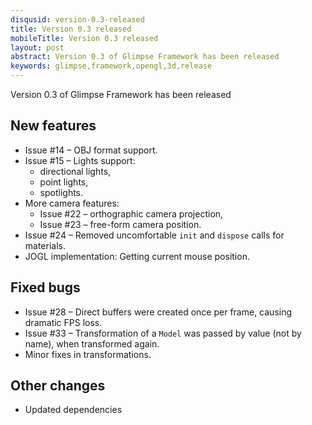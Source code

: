 ```yaml
---
disqusid: version-0.3-released
title: Version 0.3 released
mobileTitle: Version 0.3 released
layout: post
abstract: Version 0.3 of Glimpse Framework has been released
keywords: glimpse,framework,opengl,3d,release
---
```


Version 0.3 of Glimpse Framework has been released

## New features

* Issue #14 – OBJ format support.
* Issue #15 – Lights support:
  * directional lights,
  * point lights,
  * spotlights.
* More camera features:
  * Issue #22 – orthographic camera projection,
  * Issue #23 – free-form camera position.
* Issue #24 – Removed uncomfortable `init` and `dispose` calls for materials.
* JOGL implementation: Getting current mouse position.

## Fixed bugs

* Issue #28 – Direct buffers were created once per frame, causing dramatic FPS loss.
* Issue #33 – Transformation of a `Model` was passed by value (not by name), when transformed again.
* Minor fixes in transformations.

## Other changes

* Updated dependencies
